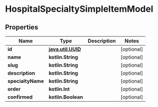 
# HospitalSpecialtySimpleItemModel

## Properties
Name | Type | Description | Notes
------------ | ------------- | ------------- | -------------
**id** | [**java.util.UUID**](java.util.UUID.md) |  |  [optional]
**name** | **kotlin.String** |  |  [optional]
**slug** | **kotlin.String** |  |  [optional]
**description** | **kotlin.String** |  |  [optional]
**specialtyName** | **kotlin.String** |  |  [optional]
**order** | **kotlin.Int** |  |  [optional]
**confirmed** | **kotlin.Boolean** |  |  [optional]



